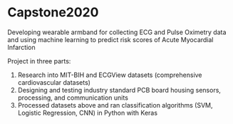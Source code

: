 # Capstone2020

Developing wearable armband for collecting ECG and Pulse Oximetry data and using machine learning to predict risk scores of Acute Myocardial Infarction

Project in three parts:
  1. Research into MIT-BIH and ECGView datasets (comprehensive cardiovascular datasets)
  2. Designing and testing industry standard PCB board housing sensors, processing, and communication units
  3. Processed datasets above and ran classification algorithms (SVM, Logistic Regression, CNN) in Python with Keras
  
